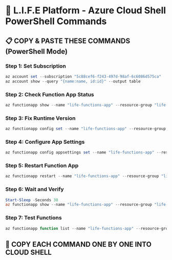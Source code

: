 # 🚨 L.I.F.E Platform - Azure Cloud Shell PowerShell Commands

## 📋 **COPY & PASTE THESE COMMANDS (PowerShell Mode)**

### **Step 1: Set Subscription**
```powershell
az account set --subscription "5c88cef6-f243-497d-98af-6c6086d575ca"
az account show --query "{name:name, id:id}" --output table
```

### **Step 2: Check Function App Status**
```powershell
az functionapp show --name "life-functions-app" --resource-group "life-platform-rg" --query "{name:name,state:state}" --output table
```

### **Step 3: Fix Runtime Version**
```powershell
az functionapp config set --name "life-functions-app" --resource-group "life-platform-rg" --linux-fx-version "Python|3.11"
```

### **Step 4: Configure App Settings**
```powershell
az functionapp config appsettings set --name "life-functions-app" --resource-group "life-platform-rg" --settings "FUNCTIONS_WORKER_RUNTIME=python" "FUNCTIONS_EXTENSION_VERSION=~4" "PYTHON_VERSION=3.11" "LIFE_PLATFORM_VERSION=2025.1.0-PRODUCTION"
```

### **Step 5: Restart Function App**
```powershell
az functionapp restart --name "life-functions-app" --resource-group "life-platform-rg"
```

### **Step 6: Wait and Verify**
```powershell
Start-Sleep -Seconds 30
az functionapp show --name "life-functions-app" --resource-group "life-platform-rg" --query "{name:name,state:state}" --output table
```

### **Step 7: Test Functions**
```powershell
az functionapp function list --name "life-functions-app" --resource-group "life-platform-rg" --output table
```

## 🎯 **COPY EACH COMMAND ONE BY ONE INTO CLOUD SHELL**